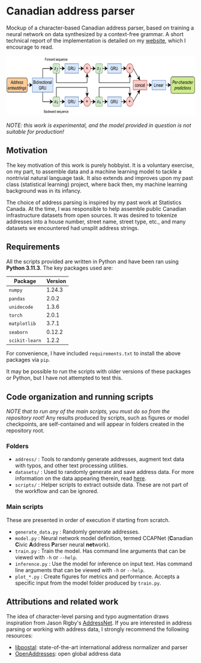 # Canadian address parser

Mockup of a character-based Canadian address parser, based on training a neural network on data synthesized by a context-free grammar.
A short technical report of the implementation is detailed on my [website](https://mneyrane.com/projects/addressparser), which I encourage to read.

<img src="ResCCAP.svg" alt="Residual Canadian Civic Address Parser (ResCCAP) model" height="160px">

*NOTE: this work is experimental, and the model provided in question is not suitable for production!*

## Motivation

The key motivation of this work is purely hobbyist.
It is a voluntary exercise, on my part, to assemble data and a machine learning model to tackle a nontrivial natural language task.
It also extends and improves upon my past class (statistical learning) project, where back then, my machine learning background was in its infancy.

The choice of address parsing is inspired by my past work at Statistics Canada.
At the time, I was responsible to help assemble public Canadian infrastructure datasets from open sources.
It was desired to tokenize addresses into a house number, street name, street type, etc., and many datasets we encountered had unsplit address strings.

## Requirements

All the scripts provided are written in Python and have been ran using **Python 3.11.3**.
The key packages used are:

| Package | Version |
| ------- | ------- |
| `numpy` | 1.24.3 |
| `pandas` | 2.0.2 | 
| `unidecode` | 1.3.6 |
| `torch` | 2.0.1 |
| `matplotlib` | 3.7.1 |
| `seaborn` | 0.12.2 |
| `scikit-learn` | 1.2.2 |

For convenience, I have included `requirements.txt` to install the above packages via `pip`.

It may be possible to run the scripts with older versions of these packages or Python, but I have not attempted to test this.

## Code organization and running scripts

*NOTE that to run any of the main scripts, you must do so from the repository root!*
Any results produced by scripts, such as figures or model checkpoints, are self-contained and will appear in folders created in the repository root.

### Folders

- `address/` : Tools to randomly generate addresses, augment text data with typos, and other text processing utilities.
- `datasets/` : Used to randomly generate and save address data. For more information on the data appearing therein, read [here](datasets/README.md).
- `scripts/` : Helper scripts to extract outside data. These are not part of the workflow and can be ignored.

### Main scripts

These are presented in order of execution if starting from scratch.

- `generate_data.py` : Randomly generate addresses.
- `model.py` : Neural network model definition, termed CCAPNet (**C**anadian **C**ivic **A**ddress **P**arser neural **net**work).
- `train.py` : Train the model. Has command line arguments that can be viewed with `-h` or `--help`.
- `inference.py` : Use the model for inference on input text. Has command line arguments that can be viewed with `-h` or `--help`.
- `plot_*.py` : Create figures for metrics and performance. Accepts a specific input from the model folder produced by `train.py`.

## Attributions and related work

The idea of character-level parsing and typo augmentation draws inspiration from Jason Rigby's [AddressNet](https://towardsdatascience.com/addressnet-how-to-build-a-robust-street-address-parser-using-a-recurrent-neural-network-518d97b9aebd).
If you are interested in address parsing or working with address data, I strongly recommend the following resources:

- [libpostal](https://github.com/openvenues/libpostal): state-of-the-art international address normalizer and parser
- [OpenAddresses](https://github.com/openaddresses/openaddresses): open global address data
